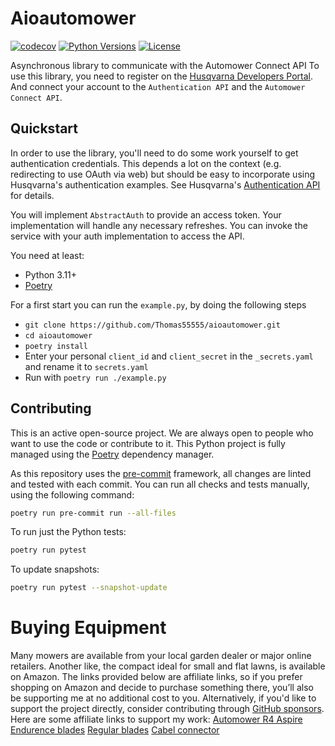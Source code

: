 # Aioautomower

[![codecov](https://codecov.io/gh/Thomas55555/aioautomower/graph/badge.svg?token=2BG3S61T6K)](https://codecov.io/gh/Thomas55555/aioautomower)
[![Python Versions](https://img.shields.io/pypi/pyversions/aioautomower)](https://pypi.org/project/aioautomower/)
[![License](https://img.shields.io/github/license/Thomas55555/aioautomower.svg)](LICENSE.md)

Asynchronous library to communicate with the Automower Connect API
To use this library, you need to register on the [Husqvarna Developers Portal](https://developer.husqvarnagroup.cloud/).
And connect your account to the `Authentication API` and the `Automower Connect API`.

## Quickstart

In order to use the library, you'll need to do some work yourself to get authentication
credentials. This depends a lot on the context (e.g. redirecting to use OAuth via web)
but should be easy to incorporate using Husqvarna's authentication examples. See
Husqvarna's [Authentication API](https://developer.husqvarnagroup.cloud/apis/authentication-api) for details.

You will implement `AbstractAuth` to provide an access token. Your implementation
will handle any necessary refreshes. You can invoke the service with your auth implementation
to access the API.

You need at least:

- Python 3.11+
- [Poetry][poetry-install]

For a first start you can run the `example.py`, by doing the following steps

- `git clone https://github.com/Thomas55555/aioautomower.git`
- `cd aioautomower`
- `poetry install`
- Enter your personal `client_id` and `client_secret` in the `_secrets.yaml` and rename it to `secrets.yaml`
- Run with `poetry run ./example.py`

## Contributing

This is an active open-source project. We are always open to people who want to use the code or contribute to it.
This Python project is fully managed using the [Poetry][poetry] dependency manager.

As this repository uses the [pre-commit][pre-commit] framework, all changes
are linted and tested with each commit. You can run all checks and tests
manually, using the following command:

```bash
poetry run pre-commit run --all-files
```

To run just the Python tests:

```bash
poetry run pytest
```

To update snapshots:

```bash
poetry run pytest --snapshot-update
```

[poetry-install]: https://python-poetry.org/docs/#installation
[poetry]: https://python-poetry.org
[pre-commit]: https://pre-commit.com/


# Buying Equipment

Many mowers are available from your local garden dealer or major online retailers. Another like, the compact ideal for small and flat lawns, is available on Amazon.
The links provided below are affiliate links, so if you prefer shopping on Amazon and decide to purchase something there, you’ll also be supporting me at no additional cost to you.
Alternatively, if you'd like to support the project directly, consider contributing through [GitHub sponsors](https://github.com/sponsors/Thomas55555).
Here are some affiliate links to support my work:
[Automower R4 Aspire](https://amzn.to/3Z987Oc)
[Endurence blades](https://amzn.to/3OyK1YD)
[Regular blades](https://amzn.to/3ZCn8Zt)
[Cabel connector](https://amzn.to/4f3OtJn)
